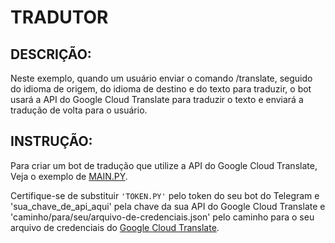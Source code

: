 # TRADUTOR
## DESCRIÇÃO:
Neste exemplo, quando um usuário enviar o comando /translate, seguido do idioma de origem, do idioma de destino e do texto para traduzir, o bot usará a API do Google Cloud Translate para traduzir o texto e enviará a tradução de volta para o usuário.

## INSTRUÇÃO:
Para criar um bot de tradução que utilize a API do Google Cloud Translate, Veja o exemplo de [MAIN.PY](./CODIGO/MAIN.py).

Certifique-se de substituir `'TOKEN.PY'` pelo token do seu bot do Telegram e 'sua_chave_de_api_aqui' pela chave da sua API do Google Cloud Translate e 'caminho/para/seu/arquivo-de-credenciais.json' pelo caminho para o seu arquivo de credenciais do [Google Cloud Translate](https://console.cloud.google.com/).